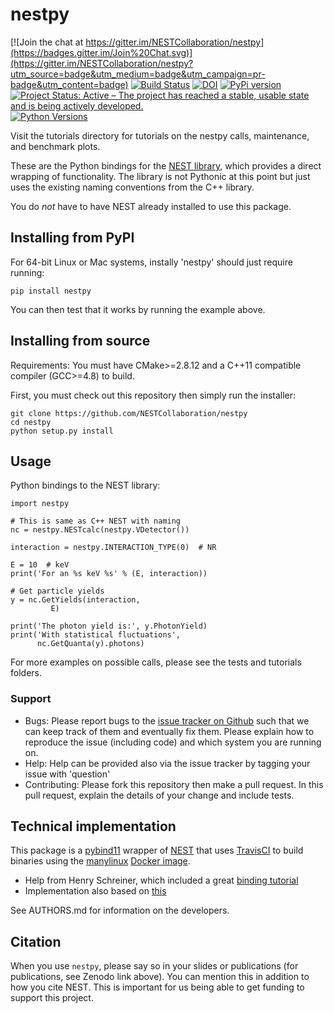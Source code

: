 # nestpy

[![Join the chat at https://gitter.im/NESTCollaboration/nestpy](https://badges.gitter.im/Join%20Chat.svg)](https://gitter.im/NESTCollaboration/nestpy?utm_source=badge&utm_medium=badge&utm_campaign=pr-badge&utm_content=badge)
[![Build Status](https://travis-ci.org/NESTCollaboration/nestpy.svg?branch=master)](https://travis-ci.org/NESTCollaboration/nestpy)
[![DOI](https://zenodo.org/badge/DOI/10.5281/zenodo.1345595.svg)](https://doi.org/10.5281/zenodo.1345595)
[![PyPi version](https://pypip.in/v/nestpy/badge.png)](https://pypi.org/project/nestpy/)
[![Project Status: Active – The project has reached a stable, usable state and is being actively developed.](https://www.repostatus.org/badges/latest/active.svg)](https://www.repostatus.org/#active)
[![Python Versions](https://img.shields.io/pypi/pyversions/nestpy.svg)](https://pypi.python.org/pypi/nestpy)

Visit the tutorials directory for tutorials on the nestpy calls, maintenance, and benchmark plots. 

These are the Python bindings for the [NEST library](https://github.com/NESTCollaboration/nest), which provides a direct wrapping of functionality.  The library is not Pythonic at this point but just uses the existing naming conventions from the C++ library.

You do *not* have to have NEST already installed to use this package.

## Installing from PyPI

For 64-bit Linux or Mac systems, instally 'nestpy' should just require running:

```
pip install nestpy
```

You can then test that it works by running the example above.

## Installing from source

Requirements: You must have CMake>=2.8.12 and a C++11 compatible compiler (GCC>=4.8) to build.

First, you must check out this repository then simply run the installer:

```
git clone https://github.com/NESTCollaboration/nestpy
cd nestpy
python setup.py install
```

## Usage

Python bindings to the NEST library:

```
import nestpy

# This is same as C++ NEST with naming
nc = nestpy.NESTcalc(nestpy.VDetector())

interaction = nestpy.INTERACTION_TYPE(0)  # NR

E = 10  # keV
print('For an %s keV %s' % (E, interaction))

# Get particle yields
y = nc.GetYields(interaction,
		 E)

print('The photon yield is:', y.PhotonYield)
print('With statistical fluctuations',
      nc.GetQuanta(y).photons)
```

For more examples on possible calls, please see the tests and tutorials folders.

### Support

* Bugs: Please report bugs to the [issue tracker on Github](https://github.com/NESTCollaboration/nestpy/issues) such that we can keep track of them and eventually fix them.  Please explain how to reproduce the issue (including code) and which system you are running on.
* Help: Help can be provided also via the issue tracker by tagging your issue with 'question'
* Contributing:  Please fork this repository then make a pull request.  In this pull request, explain the details of your change and include tests.

## Technical implementation

This package is a [pybind11](https://pybind11.readthedocs.io/en/stable/intro.html) wrapper of [NEST](https://github.com/NESTCollaboration/nest) that uses [TravisCI](https://travis-ci.org) to build binaries using the [manylinux](https://github.com/pypa/python-manylinux-demo) [Docker image](https://www.docker.com).

* Help from Henry Schreiner, which included a great [binding tutorial](https://indico.cern.ch/event/694818/contributions/2985778/attachments/1682465/2703470/PyHEPTalk.pdf)
* Implementation also based on [this](http://www.benjack.io/2018/02/02/python-cpp-revisited.html)

See AUTHORS.md for information on the developers.

## Citation

When you use `nestpy`, please say so in your slides or publications (for publications, see Zenodo link above).  You can mention this in addition to how you cite NEST.  This is important for us being able to get funding to support this project.
